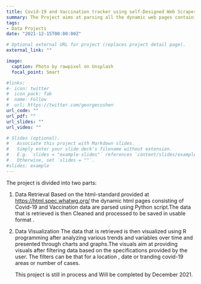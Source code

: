```yaml
---
title: Covid-19 and Vaccination tracker using self-Designed Web Scraper
summary: The Project aims at parsing all the dynamic web pages containing Covid-19 data.The collected Covid-19 data is then subjected to cleaning, preparing and processing. The data will later be visualized and presented as an interactive User Interface.
tags:
- Data Projects
date: "2021-12-15T00:00:00Z"

# Optional external URL for project (replaces project detail page).
external_link: ""

image:
  caption: Photo by rawpixel on Unsplash
  focal_point: Smart

#links:
#- icon: twitter
#  icon_pack: fab
#  name: Follow
#  url: https://twitter.com/georgecushen
url_code: ""
url_pdf: ""
url_slides: ""
url_video: ""

# Slides (optional).
#   Associate this project with Markdown slides.
#   Simply enter your slide deck's filename without extension.
#   E.g. `slides = "example-slides"` references `content/slides/example-slides.md`.
#   Otherwise, set `slides = ""`.
#slides: example
---
```


The project is divided into two parts:

1. Data Retrieval
      Based on the html-standard provided at https://html.spec.whatwg.org/ the dynamic html pages consisting of Covid-19 and Vaccination data are parsed using Python script.The data that is retrieved is then Cleaned and processed to be saved in usable format .

2. Data Visualization
    The data that is retrieved is then visualized using R programming after analyzing various trends and variables over time and presented through charts and graphs.The visuals aim at providing visuals after filtering data based on the specifications provided  by the user. The filters can be that for a location , date or  tranding covid-19 areas or number of cases. 
    
    This project is still in process and Will be completed by December 2021.
